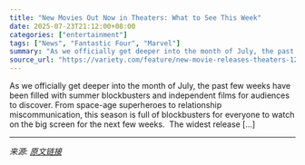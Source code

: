 ```yaml
---
title: "New Movies Out Now in Theaters: What to See This Week"
date: 2025-07-23T21:12:00+08:00
categories: ["entertainment"]
tags: ["News", "Fantastic Four", "Marvel"]
summary: "As we officially get deeper into the month of July, the past few weeks have been filled with summer blockbusters and independent films for audiences to discover. From space-age superheroes to relation"
source_url: "https://variety.com/feature/new-movie-releases-theaters-1235718020/"
---
```


As we officially get deeper into the month of July, the past few weeks have been filled with summer blockbusters and independent films for audiences to discover. From space-age superheroes to relationship miscommunication, this season is full of blockbusters for everyone to watch on the big screen for the next few weeks.&#160; The widest release [&#8230;]

---

*来源: [原文链接](https://variety.com/feature/new-movie-releases-theaters-1235718020/)*
